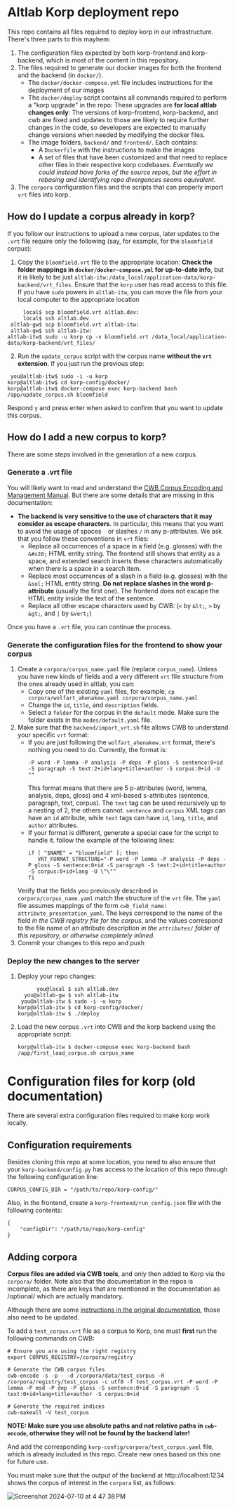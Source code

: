 # Altlab Korp deployment repo

This repo contains all files required to deploy korp in our infrastructure.
There's three parts to this mayhem:
1. The configuration files expected by both korp-frontend and korp-backend, which is most of the content in this repository.
2. The files required to generate our docker images for both the frontend and the backend (in `docker/`). 
   - The `docker/docker-compose.yml` file includes instructions for the deployment of our images
   - The `docker/deploy` script contains all commands required to perform a "korp upgrade" in the repo:  These upgrades are **for local altlab changes only**:  The versions of korp-frontend, korp-backend, and cwb are fixed and updates to those are likely to require further changes in the code, so developers are expected to manually change versions when needed by modifying the docker files.
   - The image folders, `backend/` and `frontend/`.  Each contains:
     - A `Dockerfile` with the instructions to make the images
     - A set of files that have been customized and that need to replace other files in their respective korp codebases. *Eventually we could instead have forks of the source repos, but the effort in rebasing and identifying repo divergences seems equivalent.*
3. The `corpora` configuration files and the scripts that can properly import `vrt` files into korp.

## How do I update a corpus already in korp?
If you follow our instructions to upload a new corpus, later updates to the `.vrt` file require only the following (say, for example, for the `bloomfield` corpus):
1. Copy the `bloomfield.vrt` file to the appropriate location:  **Check the folder mappings in `docker/docker-compose.yml` for up-to-date info**, but it is likely to be just `altlab-itw:/data_local/application-data/korp-backend/vrt_files`.  Ensure that the `korp` user has read access to this file. If you have `sudo` powers in `altlab-itw`, you can move the file from your local computer to the appropriate location 
```
     local$ scp bloomfield.vrt altlab.dev:
     local$ ssh altlab.dev
 altlab-gw$ scp bloomfield.vrt altlab-itw:
 altlab-gw$ ssh altlab-itw:
altlab-itw$ sudo -u korp cp -v bloomfield.vrt /data_local/application-data/korp-backend/vrt_files/
```

2. Run the `update_corpus` script with the corpus name **without the `vrt` extension**.  If you just run the previous step:
```
 you@altlab-itw$ sudo -i -u korp
korp@altlab-itw$ cd korp-config/docker/
korp@altlab-itw$ docker-compose exec korp-backend bash /app/update_corpus.sh bloomfield
``` 
Respond `y` and press enter when asked to confirm that you want to update this corpus.

## How do I add a new corpus to korp?
There are some steps involved in the generation of a new corpus.  

### Generate a .vrt file
You will likely want to read and understand the [CWB Corpus Encoding and Management Manual](https://cwb.sourceforge.io/files/CWB_Encoding_Tutorial.pdf).  But there are some details that are missing in this documentation:
- **The backend is very sensitive to the use of characters that it may consider as escape characters**. In particular, this means that you want to avoid the usage of spaces ` ` or slashes `/` in any p-attributes.  We ask that you follow these conventions in `vrt` files:
  - Replace all occurrences of a space in a field (e.g. glosses) with the `&#x20;` HTML entity string. The frontend still shows that entity as a space, and extended search inserts these characters automatically when there is a space in a search item.
  - Replace most occurrences of a slash in a field (e.g. glosses) with the `&sol;` HTML entity string. **Do not replace slashes in the word p-attribute** (usually the first one).  The frontend does not escape the HTML entity inside the text of the sentence.
  - Replace all other escape characters used by CWB: (`<` by `&lt;`, `>` by `&gt;`, and `|` by `&vert;`)

Once you have a `.vrt` file, you can continue the process.

### Generate the configuration files for the frontend to show your corpus
1. Create a `corpora/corpus_name.yaml` file (replace `corpus_name`).  Unless you have new kinds of fields and a very different `vrt` file structure from the ones already used in altlab, you can:
   - Copy one of the existing `yaml` files, for example, `cp corpora/wolfart_ahenakew.yaml corpora/corpus_name.yaml`
   - Change the `id`, `title`, and `description` fields.
   - Select a `folder` for the corpus in the `default` mode. Make sure the folder exists in the `modes/default.yaml` file.
2. Make sure that the `backend/import_vrt.sh` file allows CWB to understand your specific `vrt` format:
   - If you are just following the `wolfart_ahenakew.vrt` format, there's nothing you need to do.  Currently, the format is:
     ```
     -P word -P lemma -P analysis -P deps -P gloss -S sentence:0+id -S paragraph -S text:2+id+lang+title+author -S corpus:0+id -U ""
     ```
     This format means that there are 5 p-attributes (word, lemma, analysis, deps, gloss) and 4 xml-based s-attributes (sentence, paragraph, text, corpus).  The `text` tag can be used recursively up to a nesting of 2, the others cannot.  `sentence` and `corpus` XML tags can have an `id` attribute, while `text` tags can have `id`, `lang`, `title`, and `author` attributes.
   - If your format is different, generate a special case for the script to handle it. follow the example of the following lines:
     ```
     if [ "$NAME" = "bloomfield" ]; then
        VRT_FORMAT_STRUCTURE="-P word -P lemma -P analysis -P deps -P gloss -S sentence:0+id -S paragraph -S text:2+id+title+author -S corpus:0+id+lang -U \"\""
     fi
     ```
   Verify that the fields you previously described in `corpora/corpus_name.yaml` match the structure of the `vrt` file. The `yaml` file assumes mappings of the form `cwb_field_name: attribute_presentation_yaml`. The keys correspond to the name of the field *in the CWB registry file for the corpus*, and the values correspond to the file name of an attribute description *in the `attributes/` folder of this repository, or otherwise completely inlined*.
3. Commit your changes to this repo and push
### Deploy the new changes to the server
1. Deploy your repo changes:
   ```
         you@local $ ssh altlab.dev
     you@altlab-gw $ ssh altlab-itw
    you@altlab-itw $ sudo -i -u korp
   korp@altlab-itw $ cd korp-config/docker/
   korp@altlab-itw $ ./deploy
   ```
2. Load the new corpus `.vrt` into CWB and the korp backend using the appropriate script:
   ```
   korp@altlab-itw $ docker-compose exec korp-backend bash /app/first_load_corpus.sh corpus_name
   ```

# Configuration files for korp (old documentation)

There are several extra configuration files required to make korp work locally.

## Configuration requirements

Besides cloning this repo at some location, you need to also ensure
that your `korp-backend/config.py` has access to the location of this
repo through the following configuration line:

```
CORPUS_CONFIG_DIR = "/path/to/repo/korp-config/"
```

Also, in the frontend, create a `korp-frontend/run_config.json` file
with the following contents:

```
{
    "configDir": "/path/to/repo/korp-config"
}
```

## Adding corpora

**Corpus files are added via CWB tools**, and only then added to Korp
via the `corpora/` folder.  Note also that the documentation in the
repos is incomplete, as there are keys that are mentioned in the
documentation as /optional/ which are actually mandatory.

Although there are some [instructions in the original
documentation](https://cwb.sourceforge.io/files/CWB_Encoding_Tutorial.pdf),
those also need to be updated.

To add a `test_corpus.vrt` file as a corpus to Korp, one must **first** run the following commands on CWB:

```
# Ensure you are using the right registry
export CORPUS_REGISTRY=/corpora/registry

# Generate the CWB corpus files
cwb-encode -s -p - -d /corpora/data/test_corpus -R /corpora/registry/test_corpus -c utf8 -f test_corpus.vrt -P word -P lemma -P msd -P dep -P gloss -S sentence:0+id -S paragraph -S text:0+id+lang+title+author -S corpus:0+id

# Generate the required indices
cwb-makeall -V test_corpus
```
**NOTE: Make sure you use absolute paths and not relative paths in `cwb-encode`, otherwise they will not be found by the backend later!**

And add the corresponding `korp-config/corpora/test_corpus.yaml` file,
which is already included in this repo.  Create new ones based on this
one for future use.

You must make sure that the output of the backend at
http://localhost:1234 shows the corpus of interest in the `corpora`
list, as follows:

![Screenshot 2024-07-10 at 4 47 38 PM](https://github.com/UAlbertaALTLab/korp-config/assets/248151/903f039a-92b4-4d0a-a294-591997658512)
